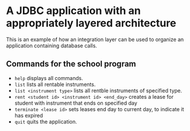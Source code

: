 # A JDBC application with an appropriately layered architecture

This is an example of how an integration layer can be used to organize an application containing database calls.

## Commands for the school program

* `help` displays all commands.
* `list` lists all rentable instruments.
* `list <instrument type>` lists all rentble instruments of specified type.
* `rent <student id> <instrument id> <end_day>` creates a lease for student with instrument that ends on specified day
* `terminate <lease id>` sets leases end day to current day, to indicate it has expired 
* `quit` quits the application.
